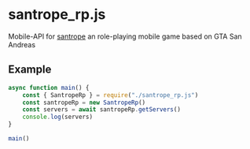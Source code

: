 # santrope_rp.js
Mobile-API for [santrope](https://santrope-rp.com) an role-playing mobile game based on GTA San Andreas

## Example
```JavaScript
async function main() {
	const { SantropeRp } = require("./santrope_rp.js")
	const santropeRp = new SantropeRp()
	const servers = await santropeRp.getServers()
  	console.log(servers)
}

main()
```
